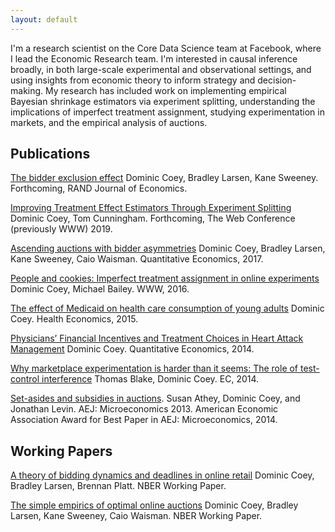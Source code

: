 ```yaml
---
layout: default
---
```


I'm a research scientist on the Core Data Science team at Facebook, where I lead the Economic Research team. I'm interested in causal inference broadly, in both large-scale experimental and observational settings, and using insights from economic theory to inform strategy and decision-making. My research has included work on implementing empirical Bayesian shrinkage estimators via experiment splitting, understanding the implications of imperfect treatment assignment, studying experimentation in markets, and the empirical analysis of auctions.


## Publications
[The bidder exclusion effect](https://www.nber.org/papers/w20523.pdf)
Dominic Coey, Bradley Larsen, Kane Sweeney. Forthcoming, RAND Journal of Economics.

[Improving Treatment Effect Estimators Through Experiment Splitting]()
Dominic Coey, Tom Cunningham. Forthcoming, The Web Conference (previously WWW) 2019.

[Ascending auctions with bidder asymmetries](https://onlinelibrary.wiley.com/doi/pdf/10.3982/QE474)
Dominic Coey, Bradley Larsen, Kane Sweeney, Caio Waisman. Quantitative Economics, 2017.

[People and cookies: Imperfect treatment assignment in online experiments](http://gdac.uqam.ca/WWW2016-Proceedings/proceedings/p1103.pdf)
Dominic Coey, Michael Bailey. WWW, 2016.

[The effect of Medicaid on health care consumption of young adults](https://onlinelibrary.wiley.com/doi/abs/10.1002/hec.3042)
Dominic Coey. Health Economics, 2015.

[Physicians’ Financial Incentives and Treatment Choices in Heart Attack Management](https://onlinelibrary.wiley.com/doi/pdf/10.3982/QE365)
Dominic Coey. Quantitative Economics, 2014.

[Why marketplace experimentation is harder than it seems: The role of test-control interference](https://dl.acm.org/citation.cfm?id=2602837)
Thomas Blake, Dominic Coey. EC, 2014.

[Set-asides and subsidies in auctions](https://web.stanford.edu/~jdlevin/Papers/Subsidies.pdf).
Susan Athey, Dominic Coey, and Jonathan Levin. AEJ: Microeconomics 2013. 
American Economic Association Award for Best Paper in AEJ: Microeconomics, 2014.

## Working Papers

[A theory of bidding dynamics and deadlines in online retail](https://www.nber.org/papers/w22038.pdf)
Dominic Coey, Bradley Larsen, Brennan Platt. NBER Working Paper.

[The simple empirics of optimal online auctions](https://web.stanford.edu/~bjlarsen/optimal_online_auctions.pdf)
Dominic Coey, Bradley Larsen, Kane Sweeney, Caio Waisman. NBER Working Paper.
